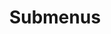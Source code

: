 ---
layout: page
title: Submenus
nav: true
nav_order: 6
dropdown: true
children: 
    - title: publications
      permalink: /publications/
    - title: divider
    - title: services
      permalink: /services/
    - title: divider
    - title: cv
      permalink: /cv/
---